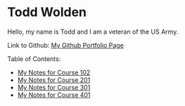 # Todd Wolden

Hello, my name is Todd and I am a veteran of the US Army.  

Link to Github: [My Github Portfolio Page](https://github.com/Todd75)

Table of Contents: 
- [My Notes for Course 102](https://todd75.github.io/reading-notes/courses)
- [My Notes for Course 201]()
- [My Notes for Course 301]()
- [My Notes for Course 401]()